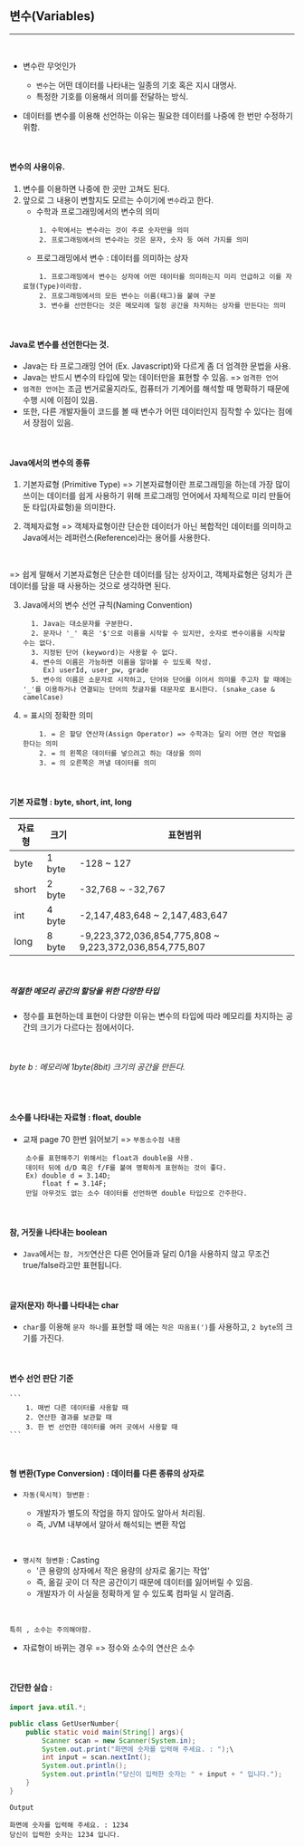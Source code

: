 ## 변수(Variables)

---

<br />

- 변수란 무엇인가

  - `변수`는 어떤 데이터를 나타내는 일종의 기호 혹은 지시 대명사.
  - 특정한 기호를 이용해서 의미를 전달하는 방식.

- 데이터를 변수를 이용해 선언하는 이유는 필요한 데이터를 나중에 한 번만 수정하기 위함.

<br />

#### 변수의 사용이유.

1. 변수를 이용하면 나중에 한 곳만 고쳐도 된다.
2. 앞으로 그 내용이 변할지도 모르는 수이기에 `변수`라고 한다.
   - 수학과 프로그래밍에서의 변수의 의미
   ```
       1. 수학에서는 변수라는 것이 주로 숫자만을 의미
       2. 프로그래밍에서의 변수라는 것은 문자, 숫자 등 여러 가지를 의미
   ```
   - 프로그래밍에서 변수 : 데이터를 의미하는 상자
   ```
       1. 프로그래밍에서 변수는 상자에 어떤 데이터를 의미하는지 미리 언급하고 이를 자료형(Type)이라함.
       2. 프로그래밍에서의 모든 변수는 이름(태그)을 붙여 구분
       3. 변수를 선언한다는 것은 메모리에 일정 공간을 차지하는 상자를 만든다는 의미
   ```

<br />

#### Java로 변수를 선언한다는 것.

- Java는 타 프로그래밍 언어 (Ex. Javascript)와 다르게 좀 더 엄격한 문법을 사용.
- Java는 반드시 변수의 타입에 맞는 데이터만을 표현할 수 있음. => `엄격한 언어`
- `엄격한 언어`는 조금 번거로울지라도, 컴퓨터가 기계어를 해석할 때 명확하기 때문에 수행 시에 이점이 있음.
- 또한, 다른 개발자들이 코드를 볼 때 변수가 어떤 데이터인지 짐작할 수 있다는 점에서 장점이 있음.

<br />

#### Java에서의 변수의 종류

1. 기본자료형 (Primitive Type)
   => 기본자료형이란 프로그래밍을 하는데 가장 많이 쓰이는 데이터를 쉽게 사용하기 위해 프로그래밍 언어에서 자체적으로 미리 만들어 둔 타입(자료형)을 의미한다.

2. 객체자료형
   => 객체자료형이란 단순한 데이터가 아닌 복합적인 데이터를 의미하고 Java에서는 레퍼런스(Reference)라는 용어를 사용한다.

<br />

=> 쉽게 말해서 기본자료형은 단순한 데이터를 담는 상자이고, 객체자료형은 덩치가 큰 데이터를 담을 때 사용하는 것으로 생각하면 된다.

3. Java에서의 변수 선언 규칙(Naming Convention)

   ```
     1. Java는 대소문자를 구분한다.
     2. 문자나 '_' 혹은 '$'으로 이름을 시작할 수 있지만, 숫자로 변수이름을 시작할 수는 없다.
     3. 지정된 단어 (keyword)는 사용할 수 없다.
     4. 변수의 이름은 가능하면 이름을 알아볼 수 있도록 작성.
        Ex) userId, user_pw, grade
     5. 변수의 이름은 소문자로 시작하고, 단어와 단어를 이어서 의미를 주고자 할 때에는 '_'를 이용하거나 연결되는 단어의 첫글자를 대문자로 표시한다. (snake_case & camelCase)
   ```

4. = 표시의 정확한 의미
   ```
       1. = 은 할당 연산자(Assign Operator) => 수학과는 달리 어떤 연산 작업을 한다는 의미
       2. = 의 왼쪽은 데이터를 넣으려고 하는 대상을 의미
       3. = 의 오른쪽은 꺼낼 데이터를 의미
   ```

<br />

#### 기본 자료형 : byte, short, int, long

| 자료형 | 크기   | 표현범위                                               |
| ------ | ------ | ------------------------------------------------------ |
| byte   | 1 byte | -128 ~ 127                                             |
| short  | 2 byte | -32,768 ~ -32,767                                      |
| int    | 4 byte | -2,147,483,648 ~ 2,147,483,647                         |
| long   | 8 byte | -9,223,372,036,854,775,808 ~ 9,223,372,036,854,775,807 |

<br />

##### 적절한 메모리 공간의 할당을 위한 다양한 타입

- 정수를 표현하는데 표현이 다양한 이유는 변수의 타입에 따라 메모리를 차지하는 공간의 크기가 다르다는 점에서이다.

<br />

###### byte b : 메모리에 1byte(8bit) 크기의 공간을 만든다.

<br />

#### 소수를 나타내는 자료형 : float, double

- 교재 page 70 한번 읽어보기 => `부동소수점 내용`

```
    소수를 표현해주기 위해서는 float과 double을 사용.
    데이터 뒤에 d/D 혹은 f/F를 붙여 명확하게 표현하는 것이 좋다.
    Ex) double d = 3.14D;
        float f = 3.14F;
    만일 아무것도 없는 소수 데이터를 선언하면 double 타입으로 간주한다.
```

<br />

#### 참, 거짓을 나타내는 boolean

- `Java`에서는 `참, 거짓`연산은 다른 언어들과 달리 0/1을 사용하지 않고 무조건 true/false라고만 표현됩니다.

<br />

#### 글자(문자) 하나를 나타내는 char

- `char`를 이용해 `문자 하나`를 표현할 때 에는 `작은 따옴표(')`를 사용하고, `2 byte`의 크기를 가진다.

<br />

#### 변수 선언 판단 기준

    ```
        1. 매번 다른 데이터를 사용할 때
        2. 연산한 결과를 보관할 때
        3. 한 번 선언한 데이터를 여러 곳에서 사용할 때
    ```

<br />

#### 형 변환(Type Conversion) : 데이터를 다른 종류의 상자로

- `자동(묵시적) 형변환` :

  - 개발자가 별도의 작업을 하지 않아도 알아서 처리됨.
  - 즉, JVM 내부에서 알아서 해석되는 변환 작업

<br />

- `명시적 형변환` : Casting
  - '큰 용량의 상자에서 작은 용량의 상자로 옮기는 작업'
  - 즉, 옮길 곳이 더 작은 공간이기 때문에 데이터를 잃어버릴 수 있음.
  - 개발자가 이 사실을 정확하게 알 수 있도록 컴파일 시 알려줌.

<br />

```
특히 , 소수는 주의해야함.
```

- 자료형이 바뀌는 경우 => 정수와 소수의 연산은 소수

<br />

#### 간단한 실습 :

```java
import java.util.*;

public class GetUserNumber{
    public static void main(String[] args){
        Scanner scan = new Scanner(System.in);
        System.out.print("화면에 숫자를 입력해 주세요. : ");\
        int input = scan.nextInt();
        System.out.println();
        System.out.println("당신이 입력한 숫자는 " + input + " 입니다.");
    }
}
```

```
Output

화면에 숫자를 입력해 주세요. : 1234
당신이 입력한 숫자는 1234 입니다.
```
